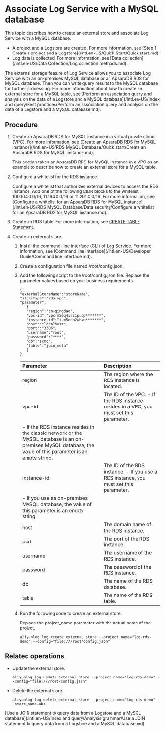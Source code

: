 # Associate Log Service with a MySQL database

This topic describes how to create an external store and associate Log Service with a MySQL database.

-   A project and a Logstore are created. For more information, see [Step 1: Create a project and a Logstore](/intl.en-US/Quick Start/Quick start.md).
-   Log data is collected. For more information, see [Data collection](/intl.en-US/Data Collection/Log collection methods.md).

The external storage feature of Log Service allows you to associate Log Service with an on-premises MySQL database or an ApsaraDB RDS for MySQL database. Then you can write query results to the MySQL database for further processing. For more information about how to create an external store for a MySQL table, see [Perform an association query and analysis on the data of a Logstore and a MySQL database](/intl.en-US/Index and query/Best practices/Perform an association query and analysis on the data of a Logstore and a MySQL database.md).

## Procedure

1.  Create an ApsaraDB RDS for MySQL instance in a virtual private cloud \(VPC\). For more information, see [Create an ApsaraDB RDS for MySQL instance](/intl.en-US/RDS MySQL Database/Quick start/Create an ApsaraDB RDS for MySQL instance.md).

    This section takes an ApsaraDB RDS for MySQL instance in a VPC as an example to describe how to create an external store for a MySQL table.

2.  Configure a whitelist for the RDS instance.

    Configure a whitelist that authorizes external devices to access the RDS instance. Add one of the following CIDR blocks to the whitelist: 100.104.0.0/16, 11.194.0.0/16 or 11.201.0.0/16. For more information, see [Configure a whitelist for an ApsaraDB RDS for MySQL instance](/intl.en-US/RDS MySQL Database/Data security/Configure a whitelist for an ApsaraDB RDS for MySQL instance.md).

3.  Create an RDS table. For more information, see [CREATE TABLE Statement](https://dev.mysql.com/doc/refman/8.0/en/create-table.html).

4.  Create an external store.

    1.  Install the command-line interface \(CLI\) of Log Service. For more information, see [Command line interface](/intl.en-US/Developer Guide/Command line interface.md).

    2.  Create a configuration file named /root/config.json.

    3.  Add the following script to the /root/config.json file. Replace the parameter values based on your business requirements.

        ```
        {
        "externalStoreName":"storeName",
        "storeType":"rds-vpc",
        "parameter":
           {
           "region":"cn-qingdao",
           "vpc-id":"vpc-m5eq4irc1pucp*******",
           "instance-id":"i-m5eeo2whsn*******",
           "host":"localhost",
           "port":"3306",
           "username":"root",
           "password":"****",
           "db":"scmc",
           "table":"join_meta"
           }
        }
        ```

        |Parameter|Description|
        |:--------|:----------|
        |region|The region where the RDS instance is located.|
        |vpc-id|The ID of the VPC.        -   If the RDS instance resides in a VPC, you must set this parameter.
        -   If the RDS instance resides in the classic network or the MySQL database is an on-premises MySQL database, the value of this parameter is an empty string. |
        |instance-id|The ID of the RDS instance.        -   If you use a RDS instance, you must set this parameter.
        -   If you use an on-premises MySQL database, the value of this parameter is an empty string. |
        |host|The domain name of the RDS instance.|
        |port|The port of the RDS instance.|
        |username|The username of the RDS instance.|
        |password|The password of the RDS instance.|
        |db|The name of the RDS database.|
        |table|The name of the RDS table.|

    4.  Run the following code to create an external store.

        Replace the project\_name parameter with the actual name of the project.

        ```
        aliyunlog log create_external_store --project_name="log-rds-demo" --config="file:///root/config.json" 
        ```


## Related operations

-   Update the external store.

    ```
    aliyunlog log update_external_store --project_name="log-rds-demo" --config="file:///root/config.json" 
    ```

-   Delete the external store.

    ```
    aliyunlog log delete_external_store --project_name="log-rds-demo" --store_name=abc
    ```


[Use a JOIN statement to query data from a Logstore and a MySQL database](/intl.en-US/Index and query/Analysis grammar/Use a JOIN statement to query data from a Logstore and a MySQL database.md)

